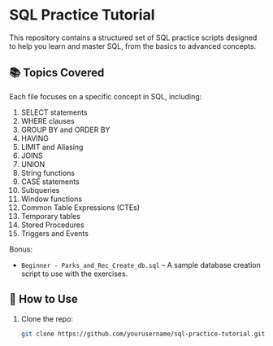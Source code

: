 # SQL Practice Tutorial

This repository contains a structured set of SQL practice scripts designed to help you learn and master SQL, from the basics to advanced concepts.

## 📚 Topics Covered

Each file focuses on a specific concept in SQL, including:

1. SELECT statements  
2. WHERE clauses  
3. GROUP BY and ORDER BY  
4. HAVING  
5. LIMIT and Aliasing  
6. JOINS  
7. UNION  
8. String functions  
9. CASE statements  
10. Subqueries  
11. Window functions  
12. Common Table Expressions (CTEs)  
13. Temporary tables  
14. Stored Procedures  
15. Triggers and Events  

Bonus:  
- `Beginner - Parks_and_Rec_Create_db.sql` – A sample database creation script to use with the exercises.

## 🚀 How to Use

1. Clone the repo:
   ```bash
   git clone https://github.com/yourusername/sql-practice-tutorial.git
